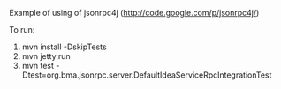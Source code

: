 Example of using of jsonrpc4j (http://code.google.com/p/jsonrpc4j/)

To run:
1) mvn install -DskipTests
2) mvn jetty:run
3) mvn test -Dtest=org.bma.jsonrpc.server.DefaultIdeaServiceRpcIntegrationTest

